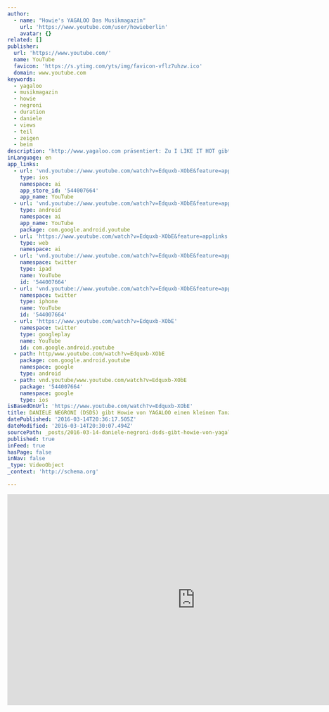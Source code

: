 ```yaml
---
author:
  - name: "Howie's YAGALOO Das Musikmagazin"
    url: 'https://www.youtube.com/user/howieberlin'
    avatar: {}
related: []
publisher:
  url: 'https://www.youtube.com/'
  name: YouTube
  favicon: 'https://s.ytimg.com/yts/img/favicon-vflz7uhzw.ico'
  domain: www.youtube.com
keywords:
  - yagaloo
  - musikmagazin
  - howie
  - negroni
  - duration
  - daniele
  - views
  - teil
  - zeigen
  - beim
description: 'http://www.yagaloo.com präsentiert: Zu I LIKE IT HOT gibt es ein tolles Video und der Macher von YAGALOO Das Musikmagazin hat sich von DANIELE NEGRONI einige Tanzschritte zeigen lassen. DU kannst das besser als Howie? Dann schick uns Dein Video! Die besten zeigen wir in unserer TV-Sendung!'
inLanguage: en
app_links:
  - url: 'vnd.youtube://www.youtube.com/watch?v=Edquxb-XObE&feature=applinks'
    type: ios
    namespace: ai
    app_store_id: '544007664'
    app_name: YouTube
  - url: 'vnd.youtube://www.youtube.com/watch?v=Edquxb-XObE&feature=applinks'
    type: android
    namespace: ai
    app_name: YouTube
    package: com.google.android.youtube
  - url: 'https://www.youtube.com/watch?v=Edquxb-XObE&feature=applinks'
    type: web
    namespace: ai
  - url: 'vnd.youtube://www.youtube.com/watch?v=Edquxb-XObE&feature=applinks'
    namespace: twitter
    type: ipad
    name: YouTube
    id: '544007664'
  - url: 'vnd.youtube://www.youtube.com/watch?v=Edquxb-XObE&feature=applinks'
    namespace: twitter
    type: iphone
    name: YouTube
    id: '544007664'
  - url: 'https://www.youtube.com/watch?v=Edquxb-XObE'
    namespace: twitter
    type: googleplay
    name: YouTube
    id: com.google.android.youtube
  - path: http/www.youtube.com/watch?v=Edquxb-XObE
    package: com.google.android.youtube
    namespace: google
    type: android
  - path: vnd.youtube/www.youtube.com/watch?v=Edquxb-XObE
    package: '544007664'
    namespace: google
    type: ios
isBasedOnUrl: 'https://www.youtube.com/watch?v=Edquxb-XObE'
title: DANIELE NEGRONI (DSDS) gibt Howie von YAGALOO einen kleinen Tanzkurs
datePublished: '2016-03-14T20:36:17.505Z'
dateModified: '2016-03-14T20:30:07.494Z'
sourcePath: _posts/2016-03-14-daniele-negroni-dsds-gibt-howie-von-yagaloo-einen-kleinen.md
published: true
inFeed: true
hasPage: false
inNav: false
_type: VideoObject
_context: 'http://schema.org'

---
```

<iframe src="https://cdn.embedly.com/widgets/media.html?src=https%3A%2F%2Fwww.youtube.com%2Fembed%2FEdquxb-XObE%3Ffeature%3Doembed&amp;url=https%3A%2F%2Fwww.youtube.com%2Fwatch%3Fv%3DEdquxb-XObE&amp;image=https%3A%2F%2Fi.ytimg.com%2Fvi%2FEdquxb-XObE%2Fhqdefault.jpg&amp;key=b7d04c9b404c499eba89ee7072e1c4f7&amp;type=text%2Fhtml&amp;schema=youtube" width="854" height="480" scrolling="no" frameborder="0" allowfullscreen="allowfullscreen" style=""></iframe>